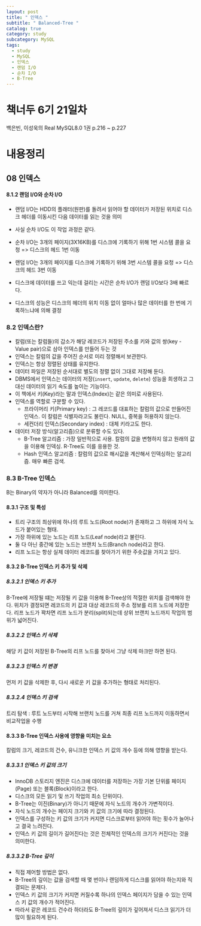 ```yaml
---
layout: post
title: " 인덱스 "
subtitle: " Balanced-Tree "
catalog: true
category: study
subcategory: MySQL
tags:
  - study
  - MySQL
  - 인덱스
  - 랜덤 I/O
  - 순차 I/O
  - B-Tree
---
```


# 책너두 6기 21일차

백은빈, 이성욱의 Real MySQL8.0 1권 p.216 ~ p.227

# 내용정리

## 08 인덱스

#### 8.1.2 랜덤 I/O와 순차 I/O

- 랜덤 I/O는 HDD의 플래터(원판)를 돌려서 읽어야 할 데이터가 저장된 위치로 디스크 헤더를 이동시킨 다음 데이터를 읽는 것을 의미
- 사실 순차 I/O도 이 작업 과정은 같다.
- 순차 I/O는 3개의 페이지(3X16KB)를 디스크에 기록하기 위해 1번 시스템 콜을 요청 => 디스크의 헤드 1번 이동
- 랜덤 I/O는 3개의 페이지를 디스크에 기록하기 위해 3번 시스템 콜을 요청 => 디스크의 헤드 3번 이동
- 디스크에 데이터를 쓰고 익는데 걸리는 시간은 순차 I/O가 랜덤 I/O보다 3배 빠르다.

- 디스크의 성능은 디스크의 헤더의 위치 이동 없이 얼마나 많은 데이터를 한 번에 기록하느냐에 의해 결정

### 8.2 인덱스란?

- 칼럼(또는 칼럼들)의 갑소가 해당 레코드가 저장된 주소를 키와 값의 쌍(key - Value pair)으로 삼아 인덱스를 만들어 두는 것
- 인덱스는 칼럼의 값을 주어진 순서로 미리 정렬해서 보관한다.
- 인덱스는 항상 정렬된 상태를 유지한다.
- 데이터 파일은 저장된 순서대로 별도의 정렬 없이 그대로 저장해 둔다.
- DBMS에서 인덱스는 데이터의 저장(`insert`, `update`, `delete`) 성능을 희생하고 그 대신 데이터의 읽기 속도를 높이는 기능이다.
- 이 책에서 키(Key)라는 말과 인덱스(Index)는 같은 의미로 사용된다. 
- 인덱스를 역할로 구분할 수 있다.
  - 프라이머리 키(Primary key) : 그 레코드를 대표하는 칼럼의 값으로 만들어진 인덱스. 이 칼럼은 식별자라고도 불린다. NULL, 중복을 허용하지 않는다.
  - 세컨더리 인덱스(Secondary index) : 대체 키라고도 한다.
- 데이터 저장 방식(알고리즘)으로 분류할 수도 있다.
  - B-Tree 알고리즘 : 가장 일반적으로 사용. 칼럼의 값을 변형하지 않고 원래의 값을 이용해 인덱싱. R-Tree도 이를 응용한 것.
  - Hash 인덱스 알고리즘 : 칼럼의 값으로 해시값을 계산해서 인덱싱하는 알고리즘. 매우 빠른 검색.

### 8.3 B-Tree 인덱스

B는 Binary의 약자가 아니라 Balanced를 의미한다.

#### 8.3.1 구조 및 특성

- 트리 구조의 최상위에 하나의 루트 노드(Root node)가 존재하고 그 하위에 자식 노드가 붙어있는 형태.
- 가장 하위에 있는 노드는 리프 노드(Leaf node)라고 불린다.
- 둘 다 아닌 중간에 있는 노드는 브랜치 노드(Branch node)라고 한다.
- 리프 노드는 항상 실제 데이터 레코드를 찾아가기 위한 주솟값을 가지고 있다.

#### 8.3.2 B-Tree 인덱스 키 추가 및 삭제

##### 8.3.2.1 인덱스 키 추가

B-Tree에 저장될 떄는 저장될 키 값을 이용해 B-Tree상의 적절한 위치를 검색해야 한다. 위치가 결정되면 레코드의 키 값과 대상 레코드의 주소 정보를 리프 노드에 저장한다. 리프 노드가 꽉차면 리프 노드가 분리(split)되는데 상위 브랜치 노드까지 작업의 범위가 넓어진다.

##### 8.3.2.2 인덱스 키 삭제

해당 키 값이 저장된 B-Tree의 리프 노드를 찾아서 그냥 삭제 마크만 하면 된다.

##### 8.3.2.3 인덱스 키 변경

먼저 키 값을 삭제한 후, 다시 새로운 키 값을 추가하는 형태로 처리된다.

##### 8.3.2.4 인덱스 키 검색

트리 탐색 : 루트 노드부터 시작해 브랜치 노드를 거쳐 최종 리프 노드까지 이동하면서 비교작업을 수행

#### 8.3.3 B-Tree 인덱스 사용에 영향을 미치는 요소

칼럼의 크기, 레코드의 건수, 유니크한 인덱스 키 값의 개수 등에 의해 영향을 받는다.

##### 8.3.3.1 인덱스 키 값의 크기

- InnoDB 스토리지 엔진은 디스크에 데이터를 저장하는 가장 기본 단위를 페이지(Page) 또는 블록(Block)이라고 한다.
- 디스크의 모든 읽기 및 쓰기 작업의 최소 단위이다.
- B-Tree는 이진(Binary)가 아니기 때문에 자식 노드의 개수가 가변적이다.
- 자식 노드의 개수는 페이지 크기와 키 값의 크기에 따라 결정된다.
- 인덱스를 구성하는 키 값의 크기가 커지면 디스크로부터 읽어야 하는 횟수가 늘어나고 결국 느려진다.
- 인덱스 키 값의 길이가 길어진다는 것은 전체적인 인덱스의 크기가 커진다는 것을 의미한다.

##### 8.3.3.2 B-Tree 깊이

- 직접 제어할 방법은 없다.
- B-Tree의 깊이는 값을 검색할 때 몇 번이나 랜덤하게 디스크를 읽어야 하는지와 직결되는 문제다.
- 인덱스 키 값의 크기가 커지면 커질수록 하나의 인덱스 페이지가 담을 수 있는 인덱스 키 값의 개수가 적어진다.
- 따라서 같은 레코드 건수라 하더라도 B-Tree의 깊이가 깊어져서 디스크 읽기가 더 많이 필요하게 된다.